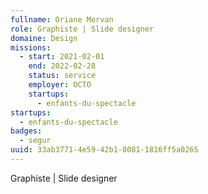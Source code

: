 ```yaml
---
fullname: Oriane Morvan
role: Graphiste | Slide designer
domaine: Design
missions:
  - start: 2021-02-01
    end: 2022-02-28
    status: service
    employer: OCTO
    startups:
      - enfants-du-spectacle
startups:
  - enfants-du-spectacle
badges:
  - segur
uuid: 33ab3771-4e59-42b1-8081-1816ff5a0265
---
```

Graphiste | Slide designer